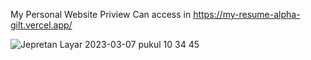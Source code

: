 My Personal Website Priview 
Can access in https://my-resume-alpha-gilt.vercel.app/

![Jepretan Layar 2023-03-07 pukul 10 34 45](https://user-images.githubusercontent.com/118190569/223314368-dea5e1f0-64a3-4ffe-8a95-3f00bfd21a79.png)
